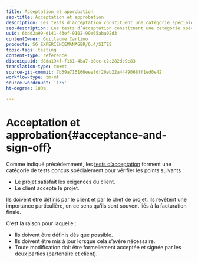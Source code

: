 ```yaml
---
title: Acceptation et approbation
seo-title: Acceptation et approbation
description: Les tests d’acceptation constituent une catégorie spéciale de tests utilisés pour vérifier que le projet satisfait aux exigences du client et que ce dernier l’accepte.
seo-description: Les tests d’acceptation constituent une catégorie spéciale de tests utilisés pour vérifier que le projet satisfait aux exigences du client et que ce dernier l’accepte.
uuid: 6bdd2a99-d141-43ef-9102-99e65aba02d3
contentOwner: Guillaume Carlino
products: SG_EXPERIENCEMANAGER/6.4/SITES
topic-tags: testing
content-type: reference
discoiquuid: d8da194f-f161-4ba7-b8cc-c2c282dc9c83
translation-type: tm+mt
source-git-commit: 7b39a715166eeefdf20eb22a4449068ff1ed0e42
workflow-type: tm+mt
source-wordcount: '135'
ht-degree: 100%

---
```



# Acceptation et approbation{#acceptance-and-sign-off}

Comme indiqué précédemment, les [tests d’acceptation](/help/sites-developing/planning.md) forment une catégorie de tests conçus spécialement pour vérifier les points suivants :

* Le projet satisfait les exigences du client.
* Le client accepte le projet.

Ils doivent être définis par le client et par le chef de projet. Ils revêtent une importance particulière, en ce sens qu’ils sont souvent liés à la facturation finale.

C’est la raison pour laquelle :

* Ils doivent être définis dès que possible.
* Ils doivent être mis à jour lorsque cela s’avère nécessaire.
* Toute modification doit être formellement acceptée et signée par les deux parties (partenaire et client).

